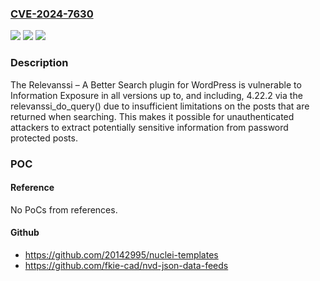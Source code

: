 ### [CVE-2024-7630](https://cve.mitre.org/cgi-bin/cvename.cgi?name=CVE-2024-7630)
![](https://img.shields.io/static/v1?label=Product&message=Relevanssi%20%E2%80%93%20A%20Better%20Search&color=blue)
![](https://img.shields.io/static/v1?label=Version&message=*%3C%3D%204.22.2%20&color=brighgreen)
![](https://img.shields.io/static/v1?label=Vulnerability&message=CWE-200%20Information%20Exposure&color=brighgreen)

### Description

The Relevanssi – A Better Search plugin for WordPress is vulnerable to Information Exposure in all versions up to, and including, 4.22.2 via the relevanssi_do_query() due to insufficient limitations on the posts that are returned when searching. This makes it possible for unauthenticated attackers to extract potentially sensitive information from password protected posts.

### POC

#### Reference
No PoCs from references.

#### Github
- https://github.com/20142995/nuclei-templates
- https://github.com/fkie-cad/nvd-json-data-feeds

